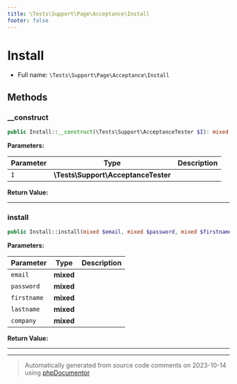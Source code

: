 ```yaml
---
title: \Tests\Support\Page\Acceptance\Install
footer: false
---
```


# Install





* Full name: `\Tests\Support\Page\Acceptance\Install`



## Methods

### __construct



```php
public Install::__construct(\Tests\Support\AcceptanceTester $I): mixed
```








**Parameters:**

| Parameter | Type | Description |
|-----------|------|-------------|
| `I` | **\Tests\Support\AcceptanceTester** |  |


**Return Value:**





---
### install



```php
public Install::install(mixed $email, mixed $password, mixed $firstname, mixed $lastname, mixed $company): mixed
```








**Parameters:**

| Parameter | Type | Description |
|-----------|------|-------------|
| `email` | **mixed** |  |
| `password` | **mixed** |  |
| `firstname` | **mixed** |  |
| `lastname` | **mixed** |  |
| `company` | **mixed** |  |


**Return Value:**





---


---
> Automatically generated from source code comments on 2023-10-14 using [phpDocumentor](http://www.phpdoc.org/)
